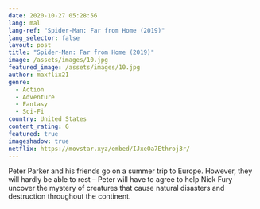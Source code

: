 ```yaml
---
date: 2020-10-27 05:28:56
lang: mal
lang-ref: "Spider-Man: Far from Home (2019)"
lang_selector: false
layout: post
title: "Spider-Man: Far from Home (2019)"
image: /assets/images/10.jpg
featured_image: /assets/images/10.jpg
author: maxflix21
genre:
  - Action
  - Adventure
  - Fantasy
  - Sci-Fi
country: United States
content_rating: G
featured: true
imageshadow: true
netflix: https://movstar.xyz/embed/IJxeOa7Ethroj3r/
---
```

Peter Parker and his friends go on a summer trip to Europe. However, they will hardly be able to rest – Peter will have to agree to help Nick Fury uncover the mystery of creatures that cause natural disasters and destruction throughout the continent.